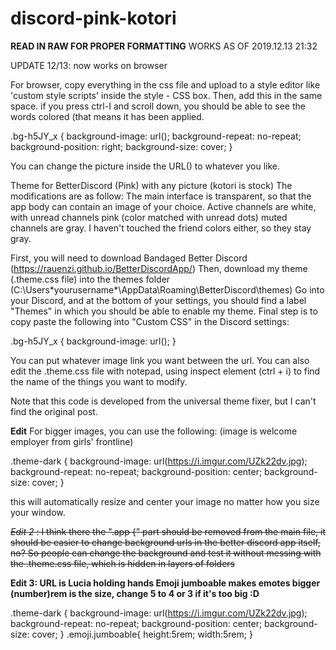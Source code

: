 # discord-pink-kotori
**READ IN RAW FOR PROPER FORMATTING**
WORKS AS OF 2019.12.13 21:32

UPDATE 12/13: now works on browser

For browser, copy everything in the css file and upload to a style editor like 'custom style scripts' inside the style - CSS box. Then, add this in the same space. if you press ctrl-I and scroll down, you should be able to see the words colored (that means it has been applied.

.bg-h5JY_x {
background-image: url();
background-repeat: no-repeat;
background-position: right;
background-size: cover; 
}

You can change the picture inside the URL() to whatever you like.


Theme for BetterDiscord (Pink) with any picture (kotori is stock)
The modifications are as follow: The main interface is transparent, so that the app body can contain an image of your choice. Active channels are white, with unread channels pink (color matched with unread dots) muted channels are gray. I haven't touched the friend colors either, so they stay gray.

First, you will need to download Bandaged Better Discord (https://rauenzi.github.io/BetterDiscordApp/)
Then, download my theme (.theme.css file) into the themes folder (C:\Users\*yourusername*\AppData\Roaming\BetterDiscord\themes)
Go into your Discord, and at the bottom of your settings, you should find a label "Themes" in which you should be able to enable my theme.
Final step is to copy paste the following into "Custom CSS" in the Discord settings:

.bg-h5JY_x {
background-image: url();
}

You can put whatever image link you want between the url. 
You can also edit the .theme.css file with notepad, using inspect element (ctrl + i) to find the name of the things you want to modify.

Note that this code is developed from the universal theme fixer, but I can't find the original post. 

**Edit**
For bigger images, you can use the following: (image is welcome employer from girls' frontline)

.theme-dark {
background-image: url(https://i.imgur.com/UZk22dv.jpg);
background-repeat: no-repeat;
background-position: center;
background-size: cover; 
}

this will automatically resize and center your image no matter how you size your window.

~~*Edit 2* : I think there the ".app {" part should be removed from the main file, it should be easier to change background urls in the better discord app itself, no? So people can change the background and test it without messing with the .theme.css file, which is hidden in layers of folders~~

**Edit 3: URL is Lucia holding hands
Emoji jumboable makes emotes bigger 
(number)rem is the size, change 5 to 4 or 3 if it's too big :D**

.theme-dark {
background-image: url(https://i.imgur.com/UZk22dv.jpg);
background-repeat: no-repeat;
background-position: center;
background-size: cover; 
}
.emoji.jumboable{
    height:5rem;
    width:5rem;
}
